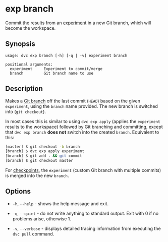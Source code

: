# exp branch

Commit the results from an [experiment](/doc/command-reference/exp) in a new Git
branch, which will become the <abbr>workspace</abbr>.

## Synopsis

```usage
usage: dvc exp branch [-h] [-q | -v] experiment branch

positional arguments:
  experiment     Experiment to commit/merge
  branch         Git branch name to use
```

## Description

Makes a
[Git branch](https://git-scm.com/book/en/v2/Git-Branching-Basic-Branching-and-Merging)
off the last commit (`HEAD`) based on the given `experiment`, using the `branch`
name provided. The new branch is switched into (`git checkout`).

In most cases this is similar to using `dvc exp apply` (applies the `experiment`
results to the workspace) followed by Git branching and committing, except that
`dvc exp branch` **does not** switch into the created `branch`. Equivalent to
this:

```bash
[master] $ git checkout -b branch
[branch] $ dvc exp apply experiment
[branch] $ git add . && git commit
[branch] $ git checkout master
```

For [checkpoints](/doc/command-reference/exp/run#checkpoints), the `experiment`
(custom Git branch with multiple commits) is merged into the new `branch`.

## Options

- `-h`, `--help` - shows the help message and exit.

- `-q`, `--quiet` - do not write anything to standard output. Exit with 0 if no
  problems arise, otherwise 1.

- `-v`, `--verbose` - displays detailed tracing information from executing the
  `dvc pull` command.
